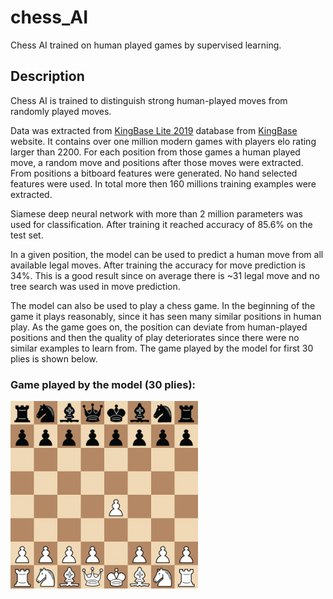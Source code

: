 # chess_AI

Chess AI trained on human played games by supervised learning.

## Description

Chess AI is trained to distinguish strong human-played moves from randomly played moves. 

Data was extracted from [KingBase Lite 2019](http://kingbase-chess.net/download/762) database from [KingBase](http://www.kingbase-chess.net/) website. It contains over one million modern games with players elo rating larger than 2200. For each position from those games a human played move, a random move and positions after those moves were extracted. From positions a bitboard features were generated. No hand selected features were used. In total more then 160 millions training examples were extracted.

Siamese deep neural network with more than 2 million parameters was used for classification. After training it reached accuracy of 85.6% on the test set.

In a given position, the model can be used to predict a human move from all available legal moves. After training the accuracy for move prediction is 34%. This is a good result since on average there is ~31 legal move and no tree search was used in move prediction.

The model can also be used to play a chess game. In the beginning of the game it plays reasonably, since it has seen many similar positions in human play. As the game goes on, the position can deviate from human-played positions and then the quality of play deteriorates since there were no similar examples to learn from. The game played by the model for first 30 plies is shown below.  

### Game played by the model (30 plies):
<img src="game.gif" width="300"/>
